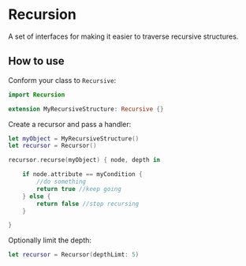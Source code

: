 # Recursion

A set of interfaces for making it easier to traverse recursive structures.

## How to use
Conform your class to `Recursive`:

```swift
import Recursion

extension MyRecursiveStructure: Recursive {}
```

Create a recursor and pass a handler:

```swift
let myObject = MyRecursiveStructure()
let recursor = Recursor()

recursor.recurse(myObject) { node, depth in

	if node.attribute == myCondition {
		//do something
		return true //keep going
	} else {
		return false //stop recursing
	}

}
```

Optionally limit the depth: 

```swift
let recursor = Recursor(depthLimt: 5)
```